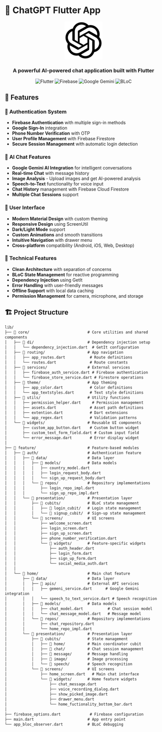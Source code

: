 # 🤖 ChatGPT Flutter App

<div align="center">
  <img src="assets/images/app_logo.png" alt="ChatGPT App Logo" width="120" height="120">
  <h3>A powerful AI-powered chat application built with Flutter</h3>
  
  ![Flutter](https://img.shields.io/badge/Flutter-02569B?style=for-the-badge&logo=flutter&logoColor=white)
  ![Firebase](https://img.shields.io/badge/Firebase-039BE5?style=for-the-badge&logo=Firebase&logoColor=white)
  ![Google Gemini](https://img.shields.io/badge/Google%20Gemini-4285F4?style=for-the-badge&logo=google&logoColor=white)
  ![BLoC](https://img.shields.io/badge/BLoC-3178C6?style=for-the-badge&logo=dart&logoColor=white)

</div>

## 📱 Features

### 🔐 **Authentication System**

- **Firebase Authentication** with multiple sign-in methods
- **Google Sign-In** integration
- **Phone Number Verification** with OTP
- **User Profile Management** with Firebase Firestore
- **Secure Session Management** with automatic login detection

### 💬 **AI Chat Features**

- **Google Gemini AI Integration** for intelligent conversations
- **Real-time Chat** with message history
- **Image Analysis** - Upload images and get AI-powered analysis
- **Speech-to-Text** functionality for voice input
- **Chat History** management with Firebase Cloud Firestore
- **Multiple Chat Sessions** support

### 🎨 **User Interface**

- **Modern Material Design** with custom theming
- **Responsive Design** using ScreenUtil
- **Dark/Light Mode** support
- **Custom Animations** and smooth transitions
- **Intuitive Navigation** with drawer menu
- **Cross-platform** compatibility (Android, iOS, Web, Desktop)

### 🔧 **Technical Features**

- **Clean Architecture** with separation of concerns
- **BLoC State Management** for reactive programming
- **Dependency Injection** using GetIt
- **Error Handling** with user-friendly messages
- **Offline Support** with local data caching
- **Permission Management** for camera, microphone, and storage

## 🏗️ Project Structure

```
lib/
├── 📁 core/                          # Core utilities and shared components
│   ├── 📁 di/                        # Dependency injection setup
│   │   └── dependency_injection.dart  # GetIt configuration
│   ├── 📁 routing/                   # App navigation
│   │   ├── app_routes.dart           # Route definitions
│   │   └── routes.dart               # Route constants
│   ├── 📁 services/                  # External services
│   │   ├── firebase_auth_service.dart # Firebase authentication
│   │   └── firebase_store_service.dart # Firestore operations
│   ├── 📁 theme/                     # App theming
│   │   ├── app_color.dart            # Color definitions
│   │   └── app_textstyles.dart       # Text style definitions
│   ├── 📁 utils/                     # Utility functions
│   │   ├── permission_helper.dart     # Permission management
│   │   ├── assets.dart               # Asset path definitions
│   │   ├── extention.dart            # Dart extensions
│   │   └── app_regex.dart            # Validation patterns
│   └── 📁 widgets/                   # Reusable UI components
│       ├── custom_app_button.dart    # Custom button widget
│       ├── custom_text_form_field.dart # Custom input field
│       └── error_message.dart        # Error display widget
│
├── 📁 feature/                       # Feature-based modules
│   ├── 📁 auth/                      # Authentication feature
│   │   ├── 📁 data/                  # Data layer
│   │   │   ├── 📁 models/            # Data models
│   │   │   │   ├── country_model.dart
│   │   │   │   ├── login_request_body.dart
│   │   │   │   └── sign_up_request_body.dart
│   │   │   └── 📁 repos/             # Repository implementations
│   │   │       ├── login_repo_impl.dart
│   │   │       └── sign_up_repo_impl.dart
│   │   └── 📁 presentation/          # Presentation layer
│   │       ├── 📁 cubits/            # BLoC state management
│   │       │   ├── 📁 login_cubit/   # Login state management
│   │       │   └── 📁 signup_cubit/  # Sign-up state management
│   │       └── 📁 screens/           # UI screens
│   │           ├── welcome_screen.dart
│   │           ├── login_screen.dart
│   │           ├── sign_up_screen.dart
│   │           ├── phone_number_verification.dart
│   │           └── 📁 widgets/       # Feature-specific widgets
│   │               ├── auth_header.dart
│   │               ├── login_form.dart
│   │               ├── sign_up_form.dart
│   │               └── social_media_auth.dart
│   │
│   └── 📁 home/                      # Main chat feature
│       ├── 📁 data/                  # Data layer
│       │   ├── 📁 apis/              # External API services
│       │   │   ├── gemeni_service.dart      # Google Gemini integration
│       │   │   └── speech_to_text_service.dart # Speech recognition
│       │   ├── 📁 models/            # Data models
│       │   │   ├── chat_model.dart           # Chat session model
│       │   │   └── chat_message_model.dart   # Message model
│       │   └── 📁 repos/             # Repository implementations
│       │       ├── chat_repository.dart
│       │       └── home_repo_impl.dart
│       └── 📁 presentation/          # Presentation layer
│           ├── 📁 cubits/            # State management
│           │   ├── 📁 home/          # Main coordinator cubit
│           │   ├── 📁 chat/          # Chat session management
│           │   ├── 📁 message/       # Message handling
│           │   ├── 📁 image/         # Image processing
│           │   └── 📁 speech/        # Speech recognition
│           └── 📁 screens/           # UI screens
│               ├── home_screen.dart   # Main chat interface
│               └── 📁 widgets/       # Home feature widgets
│                   ├── chat_message.dart
│                   ├── voice_recording_dialog.dart
│                   ├── show_picked_image.dart
│                   ├── drawer_menu.dart
│                   └── home_fuctionality_bottom_bar.dart
│
├── firebase_options.dart             # Firebase configuration
├── main.dart                        # App entry point
└── app_bloc_observer.dart           # BLoC debugging
```
